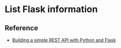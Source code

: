 # List Flask information

## Reference
  * [Building a simple REST API with Python and Flask](https://medium.com/@onejohi/building-a-simple-rest-api-with-python-and-flask-b404371dc699)
